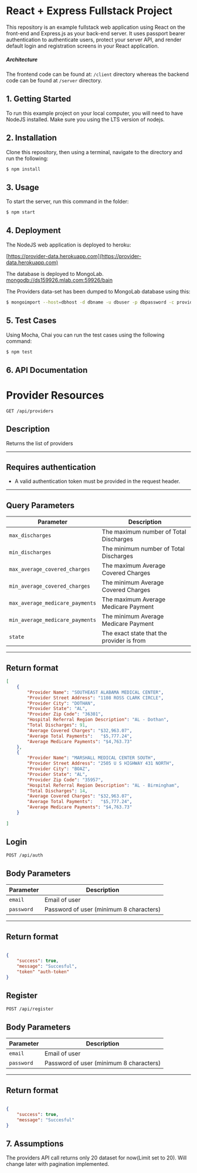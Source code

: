 # React + Express Fullstack Project

This repository is an example fullstack web application using React on the
front-end and Express.js as your back-end server. It uses passport bearer authentication to authenticate users, protect your server API, and render default login and registration screens in your React application.

##### Architecture

The frontend code can be found at: `/client` directory whereas the backend code can be found at `/server` directory.

## 1. Getting Started

To run this example project on your local computer, you will need to have
NodeJS installed. Make sure you using the LTS version of nodejs.

## 2. Installation

Clone this repository, then using a terminal, navigate to the directory and run the following:

```bash
$ npm install
```

## 3. Usage

To start the server, run this command in the folder:

```bash
$ npm start
```

## 4. Deployment

The NodeJS web application is deployed to heroku:

[https://provider-data.herokuapp.com](https://provider-data.herokuapp.com)

The database is deployed to MongoLab. [mongodb://ds159926.mlab.com:59926/bain](mongodb://ds159926.mlab.com:59926/bain)

The Providers data-set has been dumped to MongoLab database using this: 

```bash
$ mongoimport --host=dbhost -d dbname -u dbuser -p dbpassword -c providers --type csv --file fileLocation --headerline
```


## 5. Test Cases

Using Mocha, Chai you can run the test cases using the following command:

```bash
$ npm test
```


## 6. API Documentation

# Provider Resources

    GET /api/providers

## Description
Returns the list of providers

***

## Requires authentication
* A valid authentication token must be provided in the request header.

***

## Query Parameters

| Parameter                       | Description                               |
|---------------------------------|-------------------------------------------|
| `max_discharges`                | The maximum number of Total Discharges    |
| `min_discharges`                | The minimum number of Total Discharges    |
| `max_average_covered_charges`   | The maximum Average Covered Charges       | 
| `min_average_covered_charges`   | The minimum Average Covered Charges       |
| `max_average_medicare_payments` | The maximum Average Medicare Payment      |
| `min_average_medicare_payments` | The minimum Average Medicare Payment      |
| `state`                         | The exact state that the provider is from |
***

## Return format
```json
[
	{
		"Provider Name": "SOUTHEAST ALABAMA MEDICAL CENTER",
		"Provider Street Address": "1108 ROSS CLARK CIRCLE",
		"Provider City": "DOTHAN",
		"Provider State": "AL",
		"Provider Zip Code": "36301",	
		"Hospital Referral Region Description": "AL - Dothan",
		"Total Discharges": 91,
		"Average Covered Charges": "$32,963.07", 
		"Average Total Payments": 	"$5,777.24",
		"Average Medicare Payments": "$4,763.73"
	},
	{
		"Provider Name": "MARSHALL MEDICAL CENTER SOUTH",
		"Provider Street Address": "2505 U S HIGHWAY 431 NORTH",
		"Provider City": "BOAZ",
		"Provider State": "AL",
		"Provider Zip Code": "35957",	
		"Hospital Referral Region Description": "AL - Birmingham",
		"Total Discharges": 14,
		"Average Covered Charges": "$32,963.07", 
		"Average Total Payments": 	"$5,777.24",
		"Average Medicare Payments": "$4,763.73"
	}
	
]

```
## Login

    POST /api/auth

## Body Parameters

| Parameter                       | Description                               |
|---------------------------------|-------------------------------------------|
| `email`                | Email of user    |
| `password`                | Password of user (minimum 8 characters)    |
***

## Return format
```json

{   
    "success": true,
    "message": "Succesful",
    "token" "auth-token"
}

```

## Register

    POST /api/register

## Body Parameters

| Parameter                       | Description                               |
|---------------------------------|-------------------------------------------|
| `email`                | Email of user    |
| `password`                | Password of user (minimum 8 characters)    |
***

## Return format
```json

{   
    "success": true,
    "message": "Succesful"
}

```

## 7. Assumptions

The providers API call returns only 20 dataset for now(Limit set to 20). Will change later with pagination implemented.
